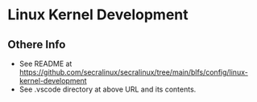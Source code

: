 # Linux Kernel Development

## Othere Info

- See README at https://github.com/secralinux/secralinux/tree/main/blfs/config/linux-kernel-development  
- See .vscode directory at above URL and its contents.  
